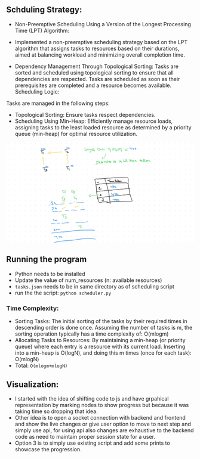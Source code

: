 ## Schduling Strategy:
- Non-Preemptive Scheduling Using a Version of the Longest Processing Time (LPT) Algorithm:

- Implemented a non-preemptive scheduling strategy based on the LPT algorithm that assigns tasks to resources based on their durations, aimed at balancing workload and minimizing overall completion time.

- Dependency Management Through Topological Sorting: Tasks are sorted and scheduled using topological sorting to ensure that all dependencies are respected. Tasks are scheduled as soon as their prerequisites are completed and a resource becomes available.
Scheduling Logic:

Tasks are managed in the following steps:
- Topological Sorting: Ensure tasks respect dependencies.
- Scheduling Using Min-Heap: Efficiently manage resource loads, assigning tasks to the least loaded resource as determined by a priority queue (min-heap) for optimal resource utilization.

![alt text](<img1.jpg>)

## Running the program
- Python needs to be installed
- Update the value of num_resources (n: available resources)
- `tasks.json` needs to be in same directory as of scheduling script
- run the the script: `python scheduler.py`

### Time Complexity:
- Sorting Tasks: The initial sorting of the tasks by their required times in descending order is done once. Assuming the number of tasks is  m, the sorting operation typically has a time complexity of: O(mlogm)
- Allocating Tasks to Resources: By maintaining a min-heap (or priority queue) where each entry is a resource with its current load. Inserting into a min-heap is O(logN), and doing this m times (once for each task): O(mlogN)
- Total: `O(mlogm+mlogN)`

## Visualization:
- I started with the idea of shifting code to js and have grpahical representation by marking nodes to show progress but because it was taking time so dropping that idea.
- Other idea is to open a socket connection with backend and frontend and show the live changes or give user option to move to next step and simply use api, for using api also changes are exhaustive to the backend code as need to maintain proper session state for a user.
- Option 3 is to simply use existing script and add some prints to showcase the progression.